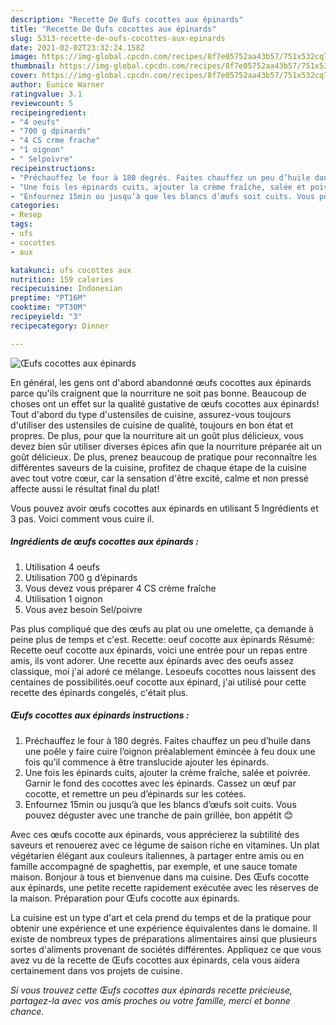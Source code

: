 ```yaml
---
description: "Recette De Œufs cocottes aux épinards"
title: "Recette De Œufs cocottes aux épinards"
slug: 5313-recette-de-oufs-cocottes-aux-epinards
date: 2021-02-02T23:32:24.158Z
image: https://img-global.cpcdn.com/recipes/8f7e05752aa43b57/751x532cq70/oeufs-cocottes-aux-epinards-photo-principale-de-la-recette.jpg
thumbnail: https://img-global.cpcdn.com/recipes/8f7e05752aa43b57/751x532cq70/oeufs-cocottes-aux-epinards-photo-principale-de-la-recette.jpg
cover: https://img-global.cpcdn.com/recipes/8f7e05752aa43b57/751x532cq70/oeufs-cocottes-aux-epinards-photo-principale-de-la-recette.jpg
author: Eunice Warner
ratingvalue: 3.1
reviewcount: 5
recipeingredient:
- "4 oeufs"
- "700 g dpinards"
- "4 CS crme frache"
- "1 oignon"
- " Selpoivre"
recipeinstructions:
- "Préchauffez le four à 180 degrés. Faites chauffez un peu d’huile dans une poêle y faire cuire l’oignon préalablement émincée à feu doux une fois qu’il commence à être translucide ajouter les épinards."
- "Une fois les épinards cuits, ajouter la crème fraîche, salée et poivrée. Garnir le fond des cocottes avec les épinards. Cassez un œuf par cocotte, et remettre un peu d’épinards sur les cotées."
- "Enfournez 15min ou jusqu’à que les blancs d’œufs soit cuits. Vous pouvez déguster avec une tranche de pain grillée, bon appétit 😊"
categories:
- Resep
tags:
- ufs
- cocottes
- aux

katakunci: ufs cocottes aux 
nutrition: 159 calories
recipecuisine: Indonesian
preptime: "PT16M"
cooktime: "PT30M"
recipeyield: "3"
recipecategory: Dinner

---
```



![Œufs cocottes aux épinards](https://img-global.cpcdn.com/recipes/8f7e05752aa43b57/751x532cq70/oeufs-cocottes-aux-epinards-photo-principale-de-la-recette.jpg)

En général, les gens ont d'abord abandonné œufs cocottes aux épinards parce qu'ils craignent que la nourriture ne soit pas bonne. Beaucoup de choses ont un effet sur la qualité gustative de œufs cocottes aux épinards! Tout d'abord du type d'ustensiles de cuisine, assurez-vous toujours d'utiliser des ustensiles de cuisine de qualité, toujours en bon état et propres. De plus, pour que la nourriture ait un goût plus délicieux, vous devez bien sûr utiliser diverses épices afin que la nourriture préparée ait un goût délicieux. De plus, prenez beaucoup de pratique pour reconnaître les différentes saveurs de la cuisine, profitez de chaque étape de la cuisine avec tout votre cœur, car la sensation d'être excité, calme et non pressé affecte aussi le résultat final du plat!

<!--inarticleads1-->

Vous pouvez avoir œufs cocottes aux épinards en utilisant 5 Ingrédients et 3 pas. Voici comment vous cuire il.

##### Ingrédients de œufs cocottes aux épinards :

1. Utilisation 4 oeufs
1. Utilisation 700 g d’épinards
1. Vous devez vous préparer 4 CS crème fraîche
1. Utilisation 1 oignon
1. Vous avez besoin  Sel/poivre


Pas plus compliqué que des œufs au plat ou une omelette, ça demande à peine plus de temps et c&#39;est. Recette: oeuf cocotte aux épinards Résumé: Recette oeuf cocotte aux épinards, voici une entrée pour un repas entre amis, ils vont adorer. Une recette aux épinards avec des oeufs assez classique, moi j&#39;ai adoré ce mélange. Lesoeufs cocottes nous laissent des centaines de possibilités.oeuf cocotte aux épinard, j&#39;ai utilisé pour cette recette des épinards congelés, c&#39;était plus. 

<!--inarticleads2-->

##### Œufs cocottes aux épinards instructions :

1. Préchauffez le four à 180 degrés. Faites chauffez un peu d’huile dans une poêle y faire cuire l’oignon préalablement émincée à feu doux une fois qu’il commence à être translucide ajouter les épinards.
1. Une fois les épinards cuits, ajouter la crème fraîche, salée et poivrée. Garnir le fond des cocottes avec les épinards. Cassez un œuf par cocotte, et remettre un peu d’épinards sur les cotées.
1. Enfournez 15min ou jusqu’à que les blancs d’œufs soit cuits. Vous pouvez déguster avec une tranche de pain grillée, bon appétit 😊


Avec ces œufs cocotte aux épinards, vous apprécierez la subtilité des saveurs et renouerez avec ce légume de saison riche en vitamines. Un plat végétarien élégant aux couleurs italiennes, à partager entre amis ou en famille accompagné de spaghettis, par exemple, et une sauce tomate maison. Bonjour à tous et bienvenue dans ma cuisine. Des Œufs cocotte aux épinards, une petite recette rapidement exécutée avec les réserves de la maison. Préparation pour Œufs cocotte aux épinards. 

<!--inarticleads1-->

<p>
La cuisine est un type d'art et cela prend du temps et de la pratique pour obtenir une expérience et une expérience équivalentes dans le domaine. Il existe de nombreux types de préparations alimentaires ainsi que plusieurs sortes d'aliments provenant de sociétés différentes. Appliquez ce que vous avez vu de la recette de Œufs cocottes aux épinards, cela vous aidera certainement dans vos projets de cuisine.
</p>

<p>
<i>Si vous trouvez cette Œufs cocottes aux épinards recette précieuse, partagez-la avec vos amis proches ou votre famille, merci et bonne chance.</i>
</p>
